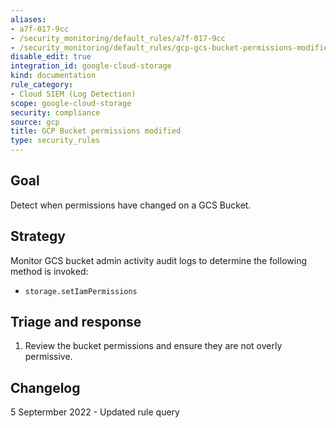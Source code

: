 ```yaml
---
aliases:
- a7f-017-9cc
- /security_monitoring/default_rules/a7f-017-9cc
- /security_monitoring/default_rules/gcp-gcs-bucket-permissions-modified
disable_edit: true
integration_id: google-cloud-storage
kind: documentation
rule_category:
- Cloud SIEM (Log Detection)
scope: google-cloud-storage
security: compliance
source: gcp
title: GCP Bucket permissions modified
type: security_rules
---
```


## Goal
Detect when permissions have changed on a GCS Bucket.

## Strategy
Monitor GCS bucket admin activity audit logs to determine the following method is invoked:

* `storage.setIamPermissions`

## Triage and response
1. Review the bucket permissions and ensure they are not overly permissive.

## Changelog
5 Septermber 2022 - Updated rule query
